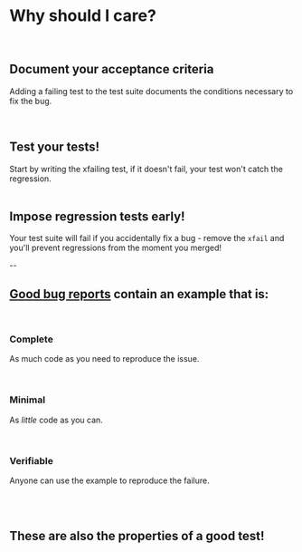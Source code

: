 # Why should I care?
<br/>

<div>
<h2>Document your acceptance criteria</h2>

Adding a failing test to the test suite documents the conditions necessary to fix the bug.
</div>
<br/>
<div class="fragment">
<h2>Test your tests!</h2>
Start by writing the xfailing test, if it doesn't fail, your test won't catch the regression.
</div>
<br/>
<div class="fragment">
<h2>Impose regression tests early!</h2>

Your test suite will fail if you accidentally fix a bug - remove the `xfail` and you'll prevent regressions from the moment you merged!
</div>

--

## [Good bug reports](https://matthewrocklin.com/blog/work/2018/02/28/minimal-bug-reports) contain an example that is:

<br/>

### Complete
As much code as you need to reproduce the issue.

<br/>

### Minimal
As *little* code as you can.

<br/>

### Verifiable
Anyone can use the example to reproduce the failure.

<br/>
<br/>

## These are also the properties of a good test! <fragment/>




